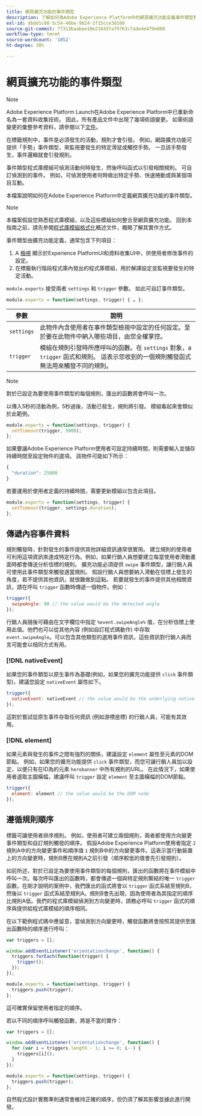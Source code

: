 ```yaml
---
title: 網頁擴充功能的事件類型
description: 了解如何為Adobe Experience Platform中的網頁擴充功能定義事件類型程式庫模組。
exl-id: dbdd1c88-5c54-46be-9824-2f15cce3d160
source-git-commit: 77313baabee10e21845fa79763c7ade4e479e080
workflow-type: tm+mt
source-wordcount: '1052'
ht-degree: 30%

---
```


# 網頁擴充功能的事件類型

>[!NOTE]
>
>Adobe Experience Platform Launch在Adobe Experience Platform中已重新命名為一套資料收集技術。 因此，所有產品文件中出現了幾項術語變更。 如需術語變更的彙整參考資料，請參閱以下[文件](../../term-updates.md)。

在標籤規則中，事件是必須發生的活動，規則才會引發。 例如，網路擴充功能可提供「手勢」事件類型，來監視要發生的特定滑鼠或觸控手勢。 一旦該手勢發生，事件邏輯就會引發規則。

事件類型程式庫模組可偵測活動何時發生，然後呼叫函式以引發相關規則。 可自訂偵測到的事件。 例如，可偵測使用者何時做出特定手勢、快速捲動或與某個項目互動。

本檔案說明如何在Adobe Experience Platform中定義網頁擴充功能的事件類型。

>[!NOTE]
>
>本檔案假設您熟悉程式庫模組，以及這些模組如何整合至網頁擴充功能。 回到本指南之前，請先參閱[程式庫模組格式化](./format.md)概述文件，概略了解其實作方式。

事件類型由擴充功能定義，通常包含下列項目：

1. A [檢視](./views.md) 顯示於Experience PlatformUI和資料收集UI中，供使用者修改事件的設定。
2. 在標籤執行階段程式庫內發出的程式庫模組，用於解譯設定並監視要發生的特定活動。

`module.exports` 接受兩者 `settings` 和 `trigger` 參數。 如此可自訂事件類型。

```js
module.exports = function(settings, trigger) { … };
```

| 參數 | 說明 |
| --- | --- |
| `settings` | 此物件內含使用者在事件類型檢視中設定的任何設定。至於要在此物件中納入哪些項目，由您全權掌控。 |
| `trigger` | 模組在規則引發時所應呼叫的函數。在 `settings` 對象，a `trigger` 函式和規則。 這表示您收到的一個規則觸發函式無法用來觸發不同的規則。 |

>[!NOTE]
>
>對於已設定為要使用事件類型的每個規則，匯出的函數將會呼叫一次。

以傳入5秒的活動為例，5秒過後，活動已發生，規則將引發。 模組看起來會類似於此範例。

```js
module.exports = function(settings, trigger) {
  setTimeout(trigger, 5000);
};
```

如果要讓Adobe Experience Platform使用者可設定持續時間，則需要輸入並儲存持續時間至設定物件的選項。 該物件可能如下所示：

```js
{
  "duration": 25000
}
```

若要運用於使用者定義的持續時間，需要更新模組以包含此項目。

```js
module.exports = function(settings, trigger) {
  setTimeout(trigger, settings.duration);
};
```

## 傳遞內容事件資料

規則觸發時，針對發生的事件提供其他詳細資訊通常很實用。 建立規則的使用者可利用這項資訊來達成特定行為。例如，如果行銷人員想要建立每當使用者滑動畫面時都會傳送分析信標的規則。 擴充功能必須提供 `swipe` 事件類型，讓行銷人員可使用此事件類型來觸發適當規則。 假設行銷人員想要納入滑動在信標上發生的角度，若不提供其他資訊，就很難做到這點。 若要就發生的事件提供其他相關資訊，請在呼叫 `trigger` 函數時傳遞一個物件。例如：

```js
trigger({
  swipeAngle: 90 // the value would be the detected angle
});
```

行銷人員隨後可藉由在文字欄位中指定 `%event.swipeAngle%` 值，在分析信標上使用此值。他們也可以從其他內容 (例如自訂程式碼動作) 中存取 `event.swipeAngle`。可以包含其他類型的選用事件資訊，這些資訊對行銷人員而言可能會以相同方式有用。

### [!DNL nativeEvent]

如果您的事件類型以原生事件為基礎(例如，如果您的擴充功能提供 `click` 事件類型)，建議您設定 `nativeEvent` 屬性如下。

```js
trigger({
  nativeEvent: nativeEvent // the value would be the underlying native event
});
```

這對於嘗試從原生事件存取任何資訊 (例如游標座標) 的行銷人員，可能有其效用。

### [!DNL element]

如果元素與發生的事件之間有強烈的關係，建議設定 `element` 屬性至元素的DOM節點。 例如，如果您的擴充功能提供 `click` 事件類型，而您可讓行銷人員加以設定，以便只有在ID為的元素 `herobanner` 中所有規則的URL。 在此情況下，如果使用者選取主圖橫幅，建議呼叫 `trigger` 設定 `element` 至主圖橫幅的DOM節點。

```js
trigger({
  element: element // the value would be the DOM node
});
```

## 遵循規則順序

標籤可讓使用者排序規則。 例如，使用者可建立兩個規則，兩者都使用方向變更事件類型和自訂規則觸發的順序。 假設Adobe Experience Platform使用者指定 `2` 規則A中的方向變更事件和順序值 `1` 規則B中的方向變更事件。這表示當行動裝置上的方向變更時，規則B應在規則A之前引發（順序較低的值會先引發規則）。

如前所述，對於已設定為要使用事件類型的每個規則，匯出的函數將在事件模組中呼叫一次。每次呼叫匯出的函數時，都會傳遞一個與特定規則繫結的唯一 `trigger` 函數。在剛才說明的案例中，我們匯出的函式將會以 `trigger` 函式系結至規則B，然後以 `trigger` 函式系結至規則A。規則B會先出現，因為使用者為其指定的順序比規則A低。我們的程式庫模組偵測到方向變更時，請務必呼叫 `trigger` 函式的順序與提供給程式庫模組的順序相同。

在以下範例程式碼中應留意，當偵測到方向變更時，觸發函數將會按照其提供至匯出函數時的順序進行呼叫：

```js
var triggers = [];

window.addEventListener('orientationchange', function() {
  triggers.forEach(function(trigger) {
    trigger();
  });
});

module.exports = function(settings, trigger) {
  triggers.push(trigger);
};
```

這可確實保留使用者指定的順序。

若以不同的順序呼叫觸發函數，將是不當的實作：

```js
var triggers = [];

window.addEventListener('orientationchange', function() {
  for (var i = triggers.length - 1; i >= 0; i--) {
    triggers[i]();
  }
});

module.exports = function(settings, trigger) {
  triggers.push(trigger);
};
```

自然程式設計實務準則通常會維持正確的順序，但仍須了解其影響並據此進行開發。
